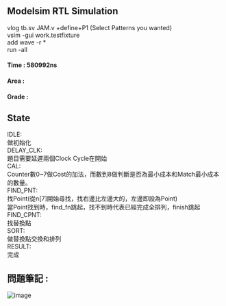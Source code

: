 Modelsim RTL Simulation 
-
vlog tb.sv JAM.v +define+P1 (Select Patterns you wanted)  
vsim -gui work.testfixture  
add wave -r *  
run -all  

#### Time : 580992ns  
#### Area :  
#### Grade :    

State
-
IDLE:  
做初始化  
DELAY_CLK:  
題目需要延遲兩個Clock Cycle在開始  
CAL:  
Counter數0~7做Cost的加法，而數到8做判斷是否為最小成本和Match最小成本的數量。  
FIND_PNT:  
找Point(從n[7]開始尋找，找右邊比左邊大的，左邊即設為Point)  
當Point找到時，find_fn跳起，找不到時代表已經完成全排列，finish跳起  
FIND_CPNT:  
找替換點  
SORT:  
做替換點交換和排列  
RESULT:  
完成 


問題筆記 : 
-  
![image](https://github.com/user-attachments/assets/10b76dfc-cd5c-487e-a922-201c329fc7f2)

